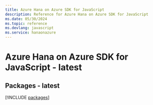 ```yaml
---
title: Azure Hana on Azure SDK for JavaScript
description: Reference for Azure Hana on Azure SDK for JavaScript
ms.date: 05/30/2024
ms.topic: reference
ms.devlang: javascript
ms.service: hanaonazure
---
```

# Azure Hana on Azure SDK for JavaScript - latest
## Packages - latest
[!INCLUDE [packages](hana-on-azure-index.md)]